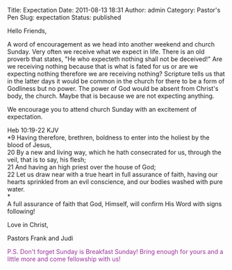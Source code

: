 Title: Expectation
Date: 2011-08-13 18:31
Author: admin
Category: Pastor's Pen
Slug: expectation
Status: published

Hello Friends,

A word of encouragement as we head into another weekend and church
Sunday. Very often we receive what we expect in life. There is an old
proverb that states, "He who expecteth nothing shall not be deceived!"
Are we receiving nothing because that is what is fated for us or are we
expecting nothing therefore we are receiving nothing? Scripture tells us
that in the latter days it would be common in the church for there to be
a form of Godliness but no power. The power of God would be absent from
Christ's body, the church. Maybe that is because we are not expecting
anything.

We encourage you to attend church Sunday with an excitement of
expectation.

Heb 10:19-22 KJV  
*9 Having therefore, brethren, boldness to enter into the holiest by
the blood of Jesus,  
20 By a new and living way, which he hath consecrated for us, through
the veil, that is to say, his flesh;  
21 And having an high priest over the house of God;  
22 Let us draw near with a true heart in full assurance of faith,
having our hearts sprinkled from an evil conscience, and our bodies
washed with pure water.  
*  
A full assurance of faith that God, Himself, will confirm His Word with
signs following!

Love in Christ,

Pastors Frank and Judi

<span style="color: #993399;">P.S. Don't forget Sunday is Breakfast
Sunday! Bring enough for yours and a little more and come fellowship
with us!</span>
